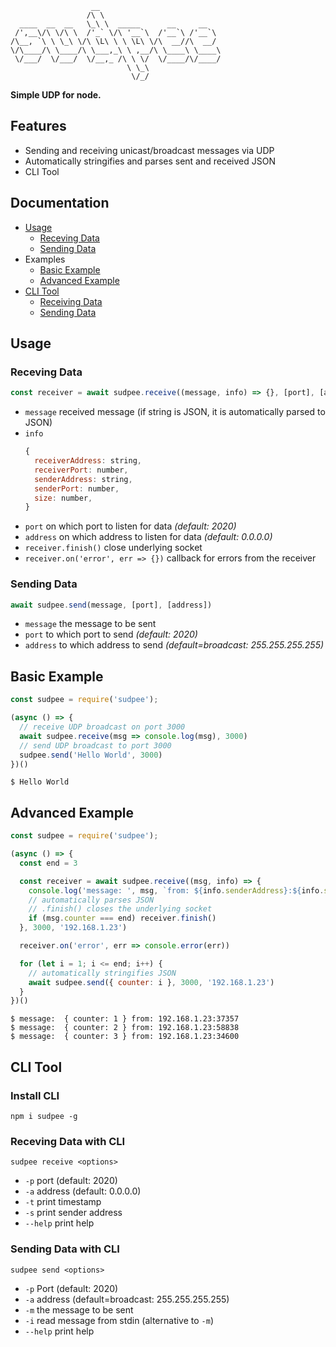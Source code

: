 ```
                  __                           
                 /\ \                          
  ____  __  __   \_\ \  _____      __     __   
 /',__\/\ \/\ \  /'_` \/\ '__`\  /'__`\ /'__`\ 
/\__, `\ \ \_\ \/\ \L\ \ \ \L\ \/\  __//\  __/ 
\/\____/\ \____/\ \___,_\ \ ,__/\ \____\ \____\
 \/___/  \/___/  \/__,_ /\ \ \/  \/____/\/____/
                          \ \_\                
                           \/_/                                        
```

**Simple UDP for node.**

## Features
* Sending and receiving unicast/broadcast messages via UDP
* Automatically stringifies and parses sent and received JSON
* CLI Tool

## Documentation
  * [Usage](#usage)
    * [Receving Data](#receiving-data)
    * [Sending Data](#sending-data)
  * Examples
    * [Basic Example](#basic-example)
    * [Advanced Example](#advanced-example)
  * [CLI Tool](#cli-tool)
    * [Receiving Data](#receving-data-with-cli)
    * [Sending Data](#sending-Data-with-cli)

## Usage

### Receving Data

```javascript
const receiver = await sudpee.receive((message, info) => {}, [port], [address])
```
* `message` received message (if string is JSON, it is automatically parsed to JSON)
* `info`
  ```javascript
  {
    receiverAddress: string,
    receiverPort: number,
    senderAddress: string,
    senderPort: number,
    size: number,
  }
  ```
* `port` on which port to listen for data _(default: 2020)_
* `address` on which address to listen for data _(default: 0.0.0.0)_
* `receiver.finish()` close underlying socket
* `receiver.on('error', err => {})` callback for errors from the receiver

### Sending Data

```javascript
await sudpee.send(message, [port], [address])
```
* `message` the message to be sent
* `port` to which port to send _(default: 2020)_
* `address` to which address to send _(default=broadcast: 255.255.255.255)_


## Basic Example

```javascript
const sudpee = require('sudpee');

(async () => {
  // receive UDP broadcast on port 3000
  await sudpee.receive(msg => console.log(msg), 3000)
  // send UDP broadcast to port 3000
  sudpee.send('Hello World', 3000)  
})()
```
```
$ Hello World
```

## Advanced Example
```javascript
const sudpee = require('sudpee');

(async () => {
  const end = 3

  const receiver = await sudpee.receive((msg, info) => {
    console.log('message: ', msg, `from: ${info.senderAddress}:${info.senderPort}`)
    // automatically parses JSON
    // .finish() closes the underlying socket
    if (msg.counter === end) receiver.finish()
  }, 3000, '192.168.1.23')

  receiver.on('error', err => console.error(err))

  for (let i = 1; i <= end; i++) {
    // automatically stringifies JSON
    await sudpee.send({ counter: i }, 3000, '192.168.1.23')
  }
})()
```
```
$ message:  { counter: 1 } from: 192.168.1.23:37357
$ message:  { counter: 2 } from: 192.168.1.23:58838
$ message:  { counter: 3 } from: 192.168.1.23:34600
```

## CLI Tool

### Install CLI

`npm i sudpee -g`

### Receving Data with CLI

`sudpee receive <options>`
* `-p` port (default: 2020)
* `-a` address (default: 0.0.0.0)
* `-t` print timestamp
* `-s` print sender address
* `--help` print help

### Sending Data with CLI

`sudpee send <options>`
* `-p` Port (default: 2020)
* `-a` address (default=broadcast: 255.255.255.255)
* `-m` the message to be sent
* `-i` read message from stdin (alternative to `-m`)
* `--help` print help